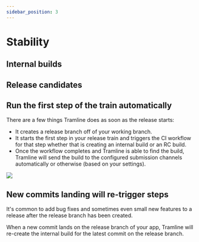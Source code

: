```yaml
---
sidebar_position: 3
---
```


# Stability


## Internal builds

## Release candidates

## Run the first step of the train automatically

There are a few things Tramline does as soon as the release starts:
- It creates a release branch off of your working branch.
- It starts the first step in your release train and triggers the CI workflow for that step whether that is creating an internal build or an RC build.
- Once the workflow completes and Tramline is able to find the build, Tramline will send the build to the configured submission channels automatically or otherwise (based on your settings).

![](/img/step-movement.png)

## New commits landing will re-trigger steps

It's common to add bug fixes and sometimes even small new features to a release after the release branch has been created.

When a new commit lands on the release branch of your app, Tramline will re-create the internal build for the latest commit on the release branch.
